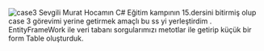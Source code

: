 ![case3](https://github.com/user-attachments/assets/fe35828a-7fac-429a-9d76-6e5f9ed25d39)
Sevgili Murat Hocamın C# Eğitim kampının 15.dersini bitirmiş olup case 3 görevimi yerine getirmek amaçlı bu ss yi yerleştirdim .
EntityFrameWork ile veri tabanı sorgularımızı metotlar ile getirip küçük bir form Table oluşturduk.
